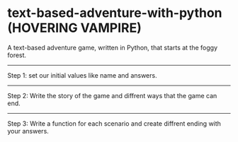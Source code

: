 # text-based-adventure-with-python (HOVERING VAMPIRE)
A text-based adventure game, written in Python, that starts at the foggy forest.


---------------------------------------
Step 1: set our initial values like name and answers.

---------------------------------------
Step 2: Write the story of the game and diffrent ways that the game can end.

---------------------------------------
Step 3: Write a function for each scenario and create diffrent ending with your answers.
